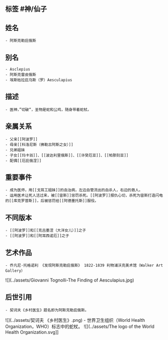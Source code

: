 ## 标签  #神/仙子
## 姓名
	- 阿斯克勒庇俄斯
## 别名
	- Asclepius
	- 阿斯克雷皮俄斯
	- 埃斯枯拉庇乌斯（罗）Aesculapius
## 描述
	- 医神，”切破“，圣物是蛇和公鸡，随身带着蛇杖。
## 亲属关系
	- 父亲[[阿波罗]]
	- 母亲[[科洛尼斯（佛勒古阿斯之女）]]
	- 兄弟姐妹
	- 子女[[玛卡翁]]、[[波达利里俄斯]]、[[许癸厄亚]]、[[帕那刻亚]]
	- 配偶[[厄庇俄涅]]
## 重要事件
	- 成为医师，用[[戈耳工姐妹]]的血治病，左边血管流出的血杀人，右边的救人。
	- 运用医术让死人活过来，被[[宙斯]]惩罚杀死。[[阿波罗]]报仇心切，杀死为宙斯打造闪电的[[库克罗普斯]]，后被惩罚给[[阿德墨托斯]]服役。
## 不同版本
	- [[阿波罗]]和[[克吕墨涅（大洋女儿）]]之子
	- [[阿波罗]]和[[阿耳西诺厄]]之子
## 艺术作品
	- 乔凡尼·托格诺利 《发现阿斯克勒庇俄斯》 1822-1839 利物浦沃克美术馆（Walker Art Gallery）
 ![](../assets/Giovanni Tognolli-The Finding of Aesculapius.jpg)
## 后世引用
	- 契诃夫《乡村医生》题名即为阿斯克勒庇俄斯。
 ![](../assets/契诃夫 《乡村医生》.png)
	- 世界卫生组织（World Health Organization，WHO）标志中的蛇杖。
 ![](../assets/The logo of the World Health Organization.svg]]
